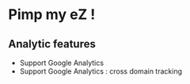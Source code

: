 # Pimp my eZ !

## Analytic features

* Support Google Analytics
* Support Google Analytics : cross domain tracking
